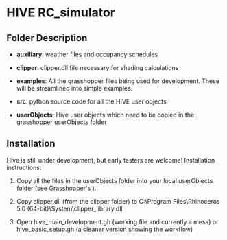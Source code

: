 # **HIVE RC_simulator** 

## Folder Description
* **auxiliary**: weather files and occupancy schedules

* **clipper**: clipper.dll file necessary for shading calculations

* **examples**: All the grasshopper files being used for development. These will be streamlined into simple examples.

* **src**: python source code for all the HIVE user objects

* **userObjects**: Hive user objects which need to be copied in the grasshopper userObjects folder


## Installation

Hive is still under development, but early testers are welcome! Installation instructions:

 1. Copy all the files in the userObjects folder into your local userObjects folder (see Grasshopper's <special folders>).

 2. Copy clipper.dll (from the clipper folder) to C:\Program Files\Rhinoceros 5.0 (64-bit)\System\clipper_library.dll

 3. Open hive_main_development.gh (working file and currently a mess) or hive_basic_setup.gh (a cleaner version showing the workflow)
